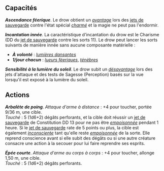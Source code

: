 ## Capacités
_**Ascendance féerique**_. Le drow obtient un [_avantage_](/utiliser-les-caracteristiques/#avantage-et-desavantage) lors des [jets de sauvegarde](/utiliser-les-caracteristiques/#jets-de-sauvegarde) contre l'état spécial [_charmé_](/gerer-la-sante-du-personnage/#charme) et la magie ne peut pas l'endormir.

_**Incantation innée**_. La caractéristique d'incantation du drow est le Charisme (DD du [jet de sauvegarde](/utiliser-les-caracteristiques/#jets-de-sauvegarde) contre les sorts 11). Le drow peut lancer les sorts suivants de manière innée sans aucune composante matérielle :
* _**À volonté**_ : [_lumières dansantes_](/grimoire/lumieres-dansantes/)
* _**1/jour chacun**_ : [_lueurs féeriques_](/grimoire/lueurs-feeriques/), [_ténèbres_](/grimoire/tenebres/)

_**Sensibilité à la lumière du soleil**_. Le drow subit un [_désavantage_](/utiliser-les-caracteristiques/#avantage-et-desavantage) lors des jets d'attaque et des tests de Sagesse (Perception) basés sur la vue lorsqu'il est exposé à la lumière du soleil.

## Actions
_**Arbalète de poing**_. _Attaque d'arme à distance_ : +4 pour toucher, portée 9/36 m, une cible.  
_Touché_ : 5 (1d6+2) dégâts perforants, et la cible doit réussir un [jet de sauvegarde](/utiliser-les-caracteristiques/#jets-de-sauvegarde) de Constitution DD 13 pour ne pas être [_empoisonnée_](/gerer-la-sante-du-personnage/#empoisonne) pendant 1 heure. Si le [jet de sauvegarde](/utiliser-les-caracteristiques/#jets-de-sauvegarde) rate de 5 points ou plus, la cible est également [_inconsciente_](/gerer-la-sante-du-personnage/#inconscient) tant qu'elle reste [_empoisonnée_](/gerer-la-sante-du-personnage/#empoisonne) de la sorte. Elle reprend conscience avant si elle subit des dégâts ou si une autre créature consacre une action à la secouer pour lui faire reprendre ses esprits.

_**Épée courte**_. _Attaque d'arme au corps à corps_ : +4 pour toucher, allonge 1,50 m, une cible.  
_Touché_ : 5 (1d6+2) dégâts perforants.

